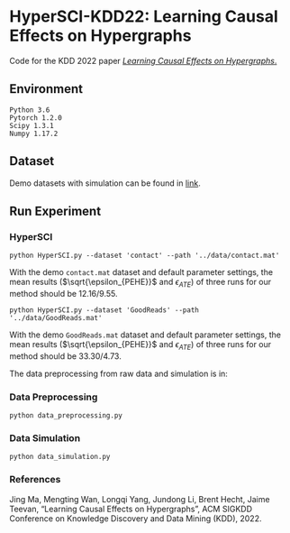 # HyperSCI-KDD22:  Learning Causal Effects on Hypergraphs

Code for the KDD 2022 paper [*Learning Causal Effects on Hypergraphs*.](https://arxiv.org/pdf/2207.04049.pdf)

## Environment
```
Python 3.6
Pytorch 1.2.0
Scipy 1.3.1
Numpy 1.17.2
```

## Dataset
Demo datasets with simulation can be found in [link](https://virginia.box.com/s/zo47hdsavd0vvsnnxmqiitec3dsmbmbc).

## Run Experiment
### HyperSCI
```
python HyperSCI.py --dataset 'contact' --path '../data/contact.mat'
```
With the demo ```contact.mat``` dataset and default parameter settings, the mean results ($\sqrt{\epsilon_{PEHE}}$ and $\epsilon_{ATE}$) of three runs for our method should be $12.16/9.55$. 

```
python HyperSCI.py --dataset 'GoodReads' --path '../data/GoodReads.mat'
```
With the demo ```GoodReads.mat``` dataset and default parameter settings, the mean results ($\sqrt{\epsilon_{PEHE}}$ and $\epsilon_{ATE}$) of three runs for our method should be $33.30/4.73$. 

The data preprocessing from raw data and simulation is in:
### Data Preprocessing
```
python data_preprocessing.py
```
### Data Simulation
```
python data_simulation.py
```

### References
Jing Ma, Mengting Wan, Longqi Yang, Jundong Li, Brent Hecht, Jaime Teevan, “Learning Causal Effects on Hypergraphs”, ACM SIGKDD Conference on Knowledge Discovery and Data Mining (KDD), 2022. 

